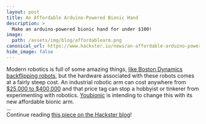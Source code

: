 ```yaml
---
layout: post
title: An Affordable Arduino-Powered Bionic Hand
description: >
  Make an arduino-powered bionic hand for under $100!
image:  
  path: /assets/img/blog/affordablearm.png
canonical_url: https://www.hackster.io/news/an-affordable-arduino-powered-bionic-hand-cef14a1247bc
hide_image: false
---
```


Modern robotics is full of some amazing things, [like Boston Dynamics backflipping robots](https://www.youtube.com/watch?v=_sBBaNYex3E), but the hardware associated with these robots comes at a fairly steep cost. An industrial robotic arm can cost anywhere from [$25,000 to $400,000](https://insights.globalspec.com/article/4788/what-is-the-real-cost-of-an-industrial-robot-arm) and that price tag can stop a hobbyist or tinkerer from experimenting with robotics. [Youbionic](https://www.youbionic.com/) is intending to change this with its new affordable bionic arm.
<br>
...<br>
Continue reading [this piece on the Hackster blog](https://www.hackster.io/news/an-affordable-arduino-powered-bionic-hand-cef14a1247bc)!
<br>
